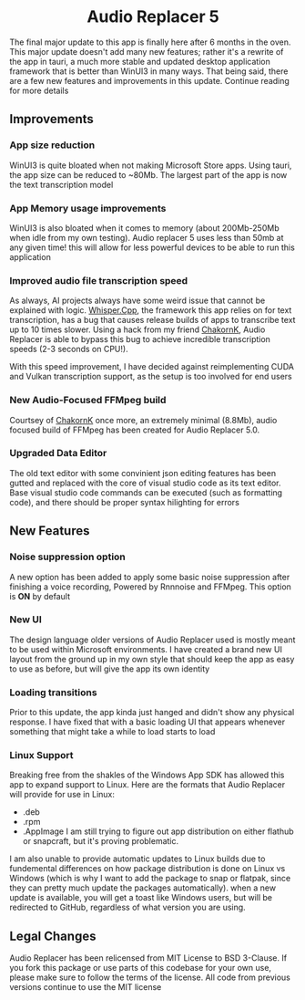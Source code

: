 <h1 align="center"> Audio Replacer 5 </h1> 
The final major update to this app is finally here after 6 months in the oven. This major update doesn't add many new features; rather it's a rewrite of the app in tauri, a much more stable and updated desktop application framework that is better than WinUI3 in many ways. That being said, there are a few new features and improvements in this update. Continue reading for more details

## Improvements

### App size reduction
WinUI3 is quite bloated when not making Microsoft Store apps. Using tauri, the app size can be reduced to ~80Mb. The largest part of the app is now the text transcription model

### App Memory usage improvements
WinUI3 is also bloated when it comes to memory (about 200Mb-250Mb when idle from my own testing). Audio replacer 5 uses less than 50mb at any given time! this will allow for less powerful devices to be able to run this application

### Improved audio file transcription speed
As always, AI projects always have some weird issue that cannot be explained with logic. [Whisper.Cpp](https://github.com/ggml-org/whisper.cpp), the framework this app relies on for text transcription, has a bug that causes release builds of apps to transcribe text up to 10 times slower. Using a hack from my friend [ChakornK](https://github.com/ChakornK/), Audio Replacer is able to bypass this bug to achieve incredible transcription speeds (2-3 seconds on CPU!).

With this speed improvement, I have decided against reimplementing CUDA and Vulkan transcription support, as the setup is too involved for end users

### New Audio-Focused FFMpeg build
Courtsey of [ChakornK](https://github.com/ChakornK/) once more, an extremely minimal (8.8Mb), audio focused build of FFMpeg has been created for Audio Replacer 5.0. 

### Upgraded Data Editor
The old text editor with some convinient json editing features has been gutted and replaced with the core of visual studio code as its text editor. Base visual studio code commands can be executed (such as formatting code), and there should be proper syntax hilighting for errors

## New Features

### Noise suppression option
A new option has been added to apply some basic noise suppression after finishing a voice recording, Powered by Rnnnoise and FFMpeg. This option is **ON** by default

### New UI
The design language older versions of Audio Replacer used is mostly meant to be used within Microsoft environments. I have created a brand new UI layout from the ground up in my own style that should keep the app as easy to use as before, but will give the app its own identity

### Loading transitions
Prior to this update, the app kinda just hanged and didn't show any physical response. I have fixed that with a basic loading UI that appears whenever something that might take a while to load starts to load 

### Linux Support
Breaking free from the shakles of the Windows App SDK has allowed this app to expand support to Linux. Here are the formats that Audio Replacer will provide for use in Linux:
- .deb
- .rpm
- .AppImage
I am still trying to figure out app distribution on either flathub or snapcraft, but it's proving problematic. 

I am also unable to provide automatic updates to Linux builds due to fundemental differences on how package distribution is done on Linux vs Windows (which is why I want to add the package to snap or flatpak, since they can pretty much update the packages automatically). when a new update is available, you will get a toast like Windows users, but will be redirected to GitHub, regardless of what version you are using. 

## Legal Changes
Audio Replacer has been relicensed from MIT License to BSD 3-Clause. If you fork this package or use parts of this codebase for your own use, please make sure to follow the terms of the license. All code from previous versions continue to use the MIT license